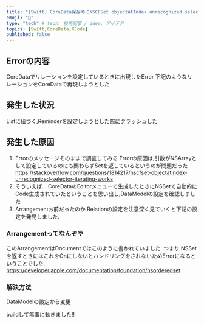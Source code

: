 ```yaml
---
title: "[Swift] CoreData保存時にNSCFSet objectAtIndex unrecognized selector がでたときの解決方法"
emoji: "🙆"
type: "tech" # tech: 技術記事 / idea: アイデア
topics: [Swift,CoreData,XCode]
published: false
---
```


## Errorの内容
CoreDataでリレーションを設定しているときに出現したError
下記のようなリレーションをCoreDataで再現しようとした

## 発生した状況
Listに紐づく,Reminderを設定しようとした際にクラッシュした


## 発生した原因
1. Errorのメッセージそのままで調査してみる
   Errorの原因は,引数がNSArrayとして設定しているのにも関わらずSetを返しているというのが問題だった
   https://stackoverflow.com/questions/1814217/nscfset-objectatindex-unrecognized-selector-iterating-works
2. そういえば...
   CoreDataのEditorメニューで生成したときにNSSetで自動的にCode生成されていたということを思い出し,DataModelの設定を確認しました
3. Arrangementお前だったのか
   Relationの設定を注意深く見ていくと下記の設定を発見しました.


### Arrangementってなんぞや
このArrangementはDocumentではこのように書かれていました.
つまり
NSSetを返すときにはこれをOnにしないとハンドリングをされないためErrorになるということでした.
https://developer.apple.com/documentation/foundation/nsorderedset

### 解決方法
DataModelの設定から変更

buildして無事に動きました!!

